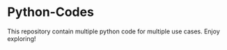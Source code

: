 # Python-Codes
This repository contain multiple python code for multiple use cases. Enjoy exploring!
